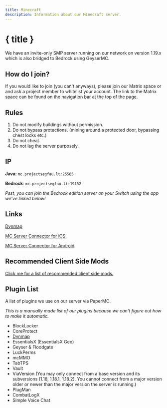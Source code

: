 ```yaml
---
title: Minecraft
description: Information about our Minecraft server.
---
```


# { title }

We have an invite-only SMP server running on our network on version 1.19.x which is also bridged to Bedrock using GeyserMC.

## How do I join?

If you would like to join (you can't anyways), please join our Matrix space or and ask a project member to whitelist your account. The link to the Matrix space can be found on the navigation bar at the top of the page.

## Rules

1. Do not modify buildings without permission.
2. Do not bypass protections. (mining around a protected door, bypassing chest locks etc.)
3. Do not cheat.
4. Do not lag the server purposely.

## IP

**Java**: `mc.projectsegfau.lt:25565`

**Bedrock**: `mc.projectsegfau.lt:19132`

_Psst, you can join the Bedrock edition server on your Switch using the app we’ve linked below!_

## Links

[Dynmap](https://map.mc.projectsegfau.lt/)

[MC Server Connector for iOS](https://apps.apple.com/us/app/mc-server-connector/id1548251304/)

[MC Server Connector for Android](https://play.google.com/store/apps/details?id=com.smokiem.mcserverconnector/)

## Recommended Client Side Mods

[Click me for a list of recommended client side mods.](/minecraft/client-side-mods)

## Plugin List

A list of plugins we use on our server via PaperMC.

_This is a manually made list of our plugins because we can't figure out how to make it automatic._

-   BlockLocker
-   CoreProtect
-   [Dynmap](https://map.mc.projectsegfau.lt/)
-   EssentialsX (EssentialsX Geo)
-   Geyser & Floodgate
-   LuckPerms
-   mcMMO
-   TabTPS
-   Vault
-   ViaVersion (You may only connect from a base version and its subversions (1.18, 1.18.1, 1.18.2). You cannot connect from a major version older or newer than the major version the server is running.)
-   PlugMan
-   CombatLogX
-   Simple Voice Chat
